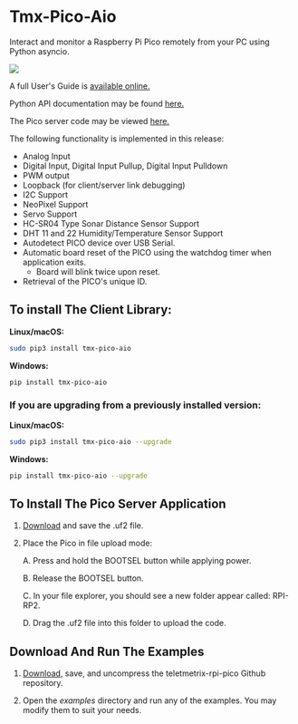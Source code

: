 # Tmx-Pico-Aio

Interact and monitor  a Raspberry  Pi Pico remotely  from your PC
using Python asyncio.

![](images/tmx.png)

A full User's Guide is [available online.](https://mryslab.github.io/telemetrix-rpi-pico/)

Python API documentation  may be found [here.](https://htmlpreview.github.io/?https://github.com/MrYsLab/tmx-pico-aio/blob/master/html/tmx_pico_aio/index.html) 

The Pico server code may be viewed [here.](https://github.com/MrYsLab/Telemetrix4RpiPico)

The following functionality is implemented in this release:

* Analog Input
* Digital Input, Digital Input Pullup, Digital Input Pulldown
* PWM output
* Loopback (for client/server link debugging)
* I2C Support
* NeoPixel Support
* Servo Support
* HC-SR04 Type Sonar Distance Sensor Support
* DHT 11 and 22 Humidity/Temperature Sensor Support
* Autodetect PICO device over USB Serial.
* Automatic board reset of the PICO using the watchdog timer when application exits.
    * Board will blink twice upon reset.
* Retrieval of the PICO's unique ID.


## To install The Client Library:

**Linux/macOS:**

```bash
sudo pip3 install tmx-pico-aio
```


**Windows:**


```bash
pip install tmx-pico-aio
```

### If you are upgrading from a previously installed version:

**Linux/macOS:**

```bash
sudo pip3 install tmx-pico-aio --upgrade
```


**Windows:**


```bash
pip install tmx-pico-aio --upgrade
```

## To Install The Pico Server Application
1. [Download](https://github.com/MrYsLab/Telemetrix4RpiPico/raw/master/cmake-build-release/Telemetrix4RpiPico.uf2) 
   and save the .uf2 file.
2. Place the Pico in file upload mode:
   
   A. Press and hold the BOOTSEL button while applying power. 
   
   B. Release the BOOTSEL button.
   
   C. In your file explorer, you should see a new folder appear called: RPI-RP2.
   
   D. Drag the .uf2 file into this folder to upload the code.

## Download And Run The Examples
   
1. [Download,](https://github.com/MrYsLab/tmx-pico-aio/archive/master.zip) 
   save, and uncompress the teletmetrix-rpi-pico Github repository.
   
2. Open the _examples_ directory and run any of the examples. You may
modify them to suit your needs.



